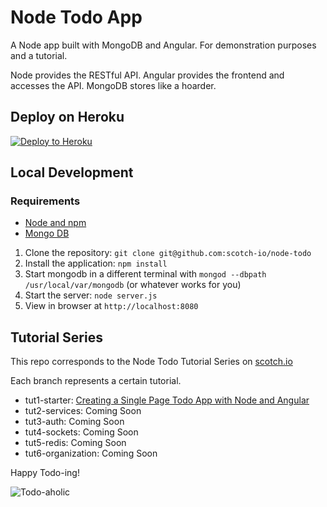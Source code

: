 # Node Todo App

A Node app built with MongoDB and Angular. For demonstration purposes and a tutorial.

Node provides the RESTful API. Angular provides the frontend and accesses the API. MongoDB stores like a hoarder.

## Deploy on Heroku

[![Deploy to Heroku](https://www.herokucdn.com/deploy/button.png)](https://heroku.com/deploy)

## Local Development

### Requirements

- [Node and npm](http://nodejs.org)
- [Mongo DB](http://www.mongodb.org)

1. Clone the repository: `git clone git@github.com:scotch-io/node-todo`
2. Install the application: `npm install`
3. Start mongodb in a different terminal with `mongod --dbpath /usr/local/var/mongodb` (or whatever works for you)
3. Start the server: `node server.js`
4. View in browser at `http://localhost:8080`

## Tutorial Series

This repo corresponds to the Node Todo Tutorial Series on [scotch.io](http://scotch.io)

Each branch represents a certain tutorial.
- tut1-starter: [Creating a Single Page Todo App with Node and Angular](http://scotch.io/tutorials/javascript/creating-a-single-page-todo-app-with-node-and-angular)
- tut2-services: Coming Soon
- tut3-auth: Coming Soon
- tut4-sockets: Coming Soon
- tut5-redis: Coming Soon
- tut6-organization: Coming Soon

Happy Todo-ing!

![Todo-aholic](http://i.imgur.com/ikyqgrn.png)
